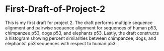 # First-Draft-of-Project-2
This is my first draft for project 2. The draft performs multiple sequence alignment and pairwise sequence alignment for sequences of human p53, chimpanzee p53, dogs p53, and elephants p53. Lastly, the draft constructs a histogram showing percent similarities between chimpanzee, dogs, and elephants' p53 sequences with respect to human p53.  

